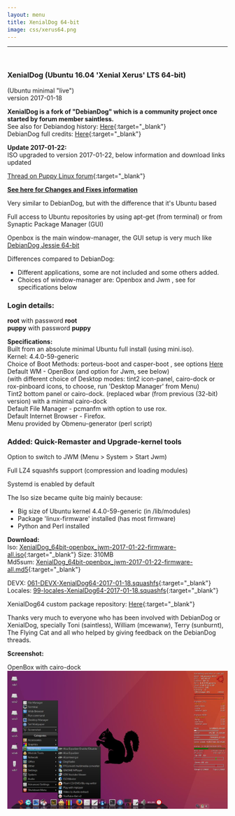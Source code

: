 ```yaml
---
layout: menu
title: XenialDog 64-bit
image: css/xerus64.png
---
```


---
<br>

### XenialDog (Ubuntu 16.04 'Xenial Xerus' LTS 64-bit)   
(Ubuntu minimal "live")     
version 2017-01-18

**XenialDog is a fork of "DebianDog" which is a community project once started by forum member saintless.**   
See also for Debiandog history: [Here](https://debiandog.github.io/doglinux/zz07about.html){:target="_blank"}   
DebianDog full credits: [Here](https://github.com/DebianDog/Wheezy/blob/master/Credits.md){:target="_blank"}      

**Update 2017-01-22:**         
ISO upgraded to version 2017-01-22, below information and download links updated        

[Thread on Puppy Linux forum](http://murga-linux.com/puppy/viewtopic.php?t=109476){:target="_blank"}   

**[See here for Changes and Fixes information](http://murga-linux.com/puppy/viewtopic.php?p=939927#939927)**   

Very similar to DebianDog, but with the difference that it's Ubuntu based

Full access to Ubuntu repositories by using apt-get (from terminal) or from Synaptic Package Manager (GUI)

Openbox is the main window-manager, the GUI setup is very much like [DebianDog Jessie 64-bit](zz02debiandog64.html)

Differences compared to DebianDog:
    
- Different applications, some are not included and some others added.    
- Choices of window-manager are: Openbox and Jwm , see for specifications below    

### Login details:    
**root** with password **root**        
**puppy** with password **puppy**    

**Specifications:**    
Built from an absolute minimal Ubuntu full install (using mini.iso).    
Kernel: 4.4.0-59-generic    
Choice of Boot Methods: porteus-boot and casper-boot , see options [Here](https://github.com/DebianDog/xenialdog/wiki)   
Default WM - OpenBox (and option for Jwm, see below)    
(with different choice of Desktop modes: tint2 icon-panel, cairo-dock or rox-pinboard icons, to choose, run 'Desktop Manager' from Menu)    
Tint2 bottom panel or cairo-dock.
(replaced wbar (from previous (32-bit) version) with a minimal cairo-dock       
Default File Manager - pcmanfm with option to use rox.    
Default Internet Browser - Firefox.    
Menu provided by Obmenu-generator (perl script)   

### Added: Quick-Remaster and Upgrade-kernel tools    
 
Option to switch to JWM (Menu > System > Start Jwm)    

Full LZ4 squashfs support (compression and loading modules)    

Systemd is enabled by default      

The Iso size became quite big mainly because:    
- Big size of Ubuntu kernel 4.4.0-59-generic (in /lib/modules)    
- Package 'linux-firmware' installed (has most firmware)        
- Python and Perl installed    

**Download:**   
Iso: [XenialDog_64bit-openbox_jwm-2017-01-22-firmware-all.iso](https://github.com/DebianDog/xenialdog/releases/download/v0.2/XenialDog_64bit-openbox_jwm-2017-01-22-firmware-all.iso){:target="_blank"} Size: 310MB           
Md5sum: [XenialDog_64bit-openbox_jwm-2017-01-22-firmware-all.md5](https://github.com/DebianDog/xenialdog/releases/download/v0.2/XenialDog_64bit-openbox_jwm-2017-01-22-firmware-all.md5){:target="_blank"}

DEVX: [061-DEVX-XenialDog64-2017-01-18.squashfs](https://github.com/DebianDog/xenialdog/releases/download/v2.0/61-DEVX-XenialDog64-2017-01-18.squashfs){:target="_blank"}       
Locales: [99-locales-XenialDog64-2017-01-18.squashfs](https://github.com/DebianDog/xenialdog/releases/download/v2.0/99-locales-XenialDog64-2017-01-18.squashfs){:target="_blank"}   

XenialDog64 custom package repository:  [Here](https://debiandog.github.io/xenialdog/Packages64/){:target="_blank"}      

Thanks very much to everyone who has been involved with DebianDog or XenialDog, specially Toni (saintless), William (mcewanw), Terry (sunburnt), The Flying Cat and all who helped by giving feedback on the DebianDog threads.

**Screenshot:**         
      
OpenBox with cairo-dock         
![OpenBox](images/xendog64_cairo-dock.png) 


